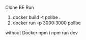 Clone BE
Run 
1. docker build -t pollbe .
2. docker run -p 3000:3000 pollbe


without Docker
npm i 
npm run dev
